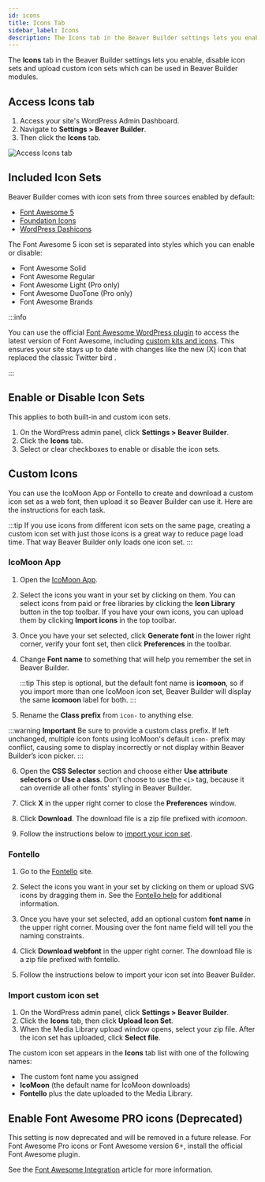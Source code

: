 ```yaml
---
id: icons
title: Icons Tab
sidebar_label: Icons
description: The Icons tab in the Beaver Builder settings lets you enable, disable icon sets and upload custom icon sets which can be used in Beaver Builder modules..
---
```


The **Icons** tab in the Beaver Builder settings lets you enable, disable icon sets and upload custom icon sets which can be used in Beaver Builder modules.

## Access Icons tab

1. Access your site's WordPress Admin Dashboard.
2. Navigate to **Settings > Beaver Builder**.
3. Then click the **Icons** tab.

![Access Icons tab](/img/beaver-builder/settings--icons--1.jpg)

## Included Icon Sets

Beaver Builder comes with icon sets from three sources enabled by default:

- [Font Awesome 5](https://fontawesome.com/)
- [Foundation Icons](https://zurb.com/playground/foundation-icon-fonts-3)
- [WordPress Dashicons](https://developer.wordpress.org/resource/dashicons/)

The Font Awesome 5 icon set is separated into styles which you can enable or disable:

- Font Awesome Solid
- Font Awesome Regular
- Font Awesome Light (Pro only)
- Font Awesome DuoTone (Pro only)
- Font Awesome Brands

:::info

You can use the official [Font Awesome WordPress plugin](https://wordpress.org/plugins/font-awesome/) to access the latest version of Font Awesome, including [custom kits and icons](integrations/font-awesome.md). This ensures your site stays up to date with changes like the new <i className="fa-brands fa-x-twitter"></i> (X) icon that replaced the classic Twitter bird <i className="fa-brands fa-twitter"></i>.

:::

## Enable or Disable Icon Sets

This applies to both built-in and custom icon sets.

1. On the WordPress admin panel, click **Settings > Beaver Builder**.
2. Click the **Icons** tab.
3. Select or clear checkboxes to enable or disable the icon sets.

## Custom Icons

You can use the IcoMoon App or Fontello to create and download a custom icon set as a web font, then upload it so Beaver Builder can use it. Here are the instructions for each task.

:::tip
If you use icons from different icon sets on the same page, creating a custom icon set with just those icons is a great way to reduce page load time. That way Beaver Builder only loads one icon set.
:::

### IcoMoon App

1. Open the [IcoMoon App](https://icomoon.io/app/).

2. Select the icons you want in your set by clicking on them.
   You can select icons from paid or free libraries by clicking the **Icon Library** button in the top toolbar.
   If you have your own icons, you can upload them by clicking **Import icons** in the top toolbar.

3. Once you have your set selected, click **Generate font** in the lower right corner, verify your font set, then click **Preferences** in the toolbar.

4. Change **Font name** to something that will help you remember the set in Beaver Builder.

    :::tip
    This step is optional, but the default font name is **icomoon**, so if you import more than one IcoMoon icon set, Beaver Builder will display the same **icomoon** label for both.
    :::

5. Rename the **Class prefix** from `icon-` to anything else.

:::warning **Important**
Be sure to provide a custom class prefix. If left unchanged, multiple icon fonts using IcoMoon's default `icon-` prefix may conflict, causing some to display incorrectly or not display within Beaver Builder’s icon picker.
:::

6. Open the **CSS Selector** section and choose either **Use attribute selectors** or **Use a class**.
   Don't choose to use the `<i>` tag, because it can override all other fonts' styling in Beaver Builder.

7. Click **X** in the upper right corner to close the **Preferences** window.

8. Click **Download**.
   The download file is a zip file prefixed with _icomoon_.

9. Follow the instructions below to [import your icon set](#import-custom-icon-set).

### Fontello

1. Go to the [Fontello](https://fontello.com/) site.

2. Select the icons you want in your set by clicking on them or upload SVG icons by dragging them in. See the [Fontello help](https://github.com/fontello/fontello/wiki/How-to-use-custom-images) for additional information.

3. Once you have your set selected, add an optional custom **font name** in the upper right corner.
   Mousing over the font name field will tell you the naming constraints.

4. Click **Download webfont** in the upper right corner.
   The download file is a zip file prefixed with fontello.

5. Follow the instructions below to import your icon set into Beaver Builder.

### Import custom icon set

1. On the WordPress admin panel, click **Settings > Beaver Builder**.
2. Click the **Icons** tab, then click **Upload Icon Set**.
3. When the Media Library upload window opens, select your zip file. After the icon set has uploaded, click **Select file**.

The custom icon set appears in the **Icons** tab list with one of the following names:

- The custom font name you assigned
- **IcoMoon** (the default name for IcoMoon downloads)
- **Fontello** plus the date uploaded to the Media Library.

## Enable Font Awesome PRO icons (Deprecated)

This setting is now deprecated and will be removed in a future release. For Font Awesome Pro icons or Font Awesome version 6+, install the official Font Awesome plugin.

See the [Font Awesome Integration](integrations/font-awesome.md) article for more information.

